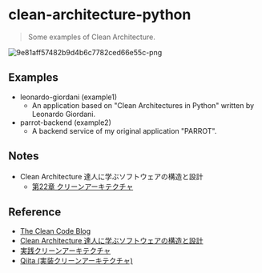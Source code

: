 # clean-architecture-python
> Some examples of Clean Architecture.

![9e81aff57482b9d4b6c7782ced66e55c-png](https://user-images.githubusercontent.com/44774033/55669786-5e3f2700-58b6-11e9-93ef-96ee10d24100.png)

## Examples
- leonardo-giordani (example1)
  - An application based on "Clean Architectures in Python" written by Leonardo Giordani.
- parrot-backend (example2)
  - A backend service of my original application "PARROT".

## Notes
- Clean Architecture 達人に学ぶソフトウェアの構造と設計
  - [第22章 クリーンアーキテクチャ](https://esa-pages.io/p/sharing/13096/posts/81/adbcc7d1228f77b039be.html)

## Reference
- [The Clean Code Blog](https://blog.cleancoder.com/uncle-bob/2012/08/13/the-clean-architecture.html)
- [Clean Architecture 達人に学ぶソフトウェアの構造と設計](https://www.amazon.co.jp/Clean-Architecture-%E9%81%94%E4%BA%BA%E3%81%AB%E5%AD%A6%E3%81%B6%E3%82%BD%E3%83%95%E3%83%88%E3%82%A6%E3%82%A7%E3%82%A2%E3%81%AE%E6%A7%8B%E9%80%A0%E3%81%A8%E8%A8%AD%E8%A8%88-Robert-C-Martin/dp/4048930656/ref=sr_1_1?__mk_ja_JP=%E3%82%AB%E3%82%BF%E3%82%AB%E3%83%8A&keywords=Clean+Architecture&qid=1571505401&sr=8-1)
- [実践クリーンアーキテクチャ](https://nrslib.com/clean-architecture)
- [Qiita (実装クリーンアーキテクチャ)](https://qiita.com/nrslib/items/a5f902c4defc83bd46b8)
